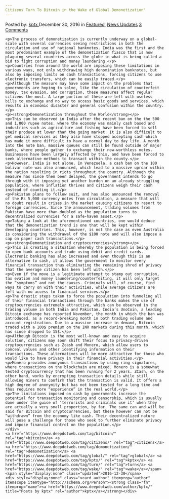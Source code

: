 ```yaml
---
Citizens Turn To Bitcoin in the Wake of Global Demonetization"
---
```

<article class="post-listing post-17223 post type-post status-publish format-standard has-post-thumbnail hentry  tag-bitcoin tag-citizens tag-demonetization tag-global tag-kptx tag-turn tag-wake">
    <div class="post-inner">
        <span>Posted by: <a href="https://www.deepdotweb.com/author/kptx/" title="">kptx </a></span>
    <span>December 30, 2016</span>
    <span>in <a href="https://www.deepdotweb.com/category/deepdot-news/" rel="category tag">Featured</a>, <a href="https://www.deepdotweb.com/category/news-updates/" rel="category tag">News Updates</a></span>
    <span><a href="https://www.deepdotweb.com/2016/12/30/citizens-turn-bitcoin-wake-global-demonetization/#comments">3 Comments</a></span>
    </p>
    <div class="clear"></div>
    
    <p>The process of demonetization is currently underway on a global-scale with several currencies seeing restrictions in both the circulation and use of national banknotes. India was the first and the most predominant example of the demonetization fiasco that is now plaguing several countries across the globe in what is being called a bid to fight corruption and money laundering.</p>
    <p>Countries from around the world are imposing these limitations in various ways, not only withdrawing high denomination banknotes, but also by imposing limits on cash transactions, forcing citizens to use electronic transfers, which can be easily traced.</p>
    <p>Although the measure may have some impact on the problems that governments are hoping to solve, like the circulation of counterfeit money, tax evasion, and corruption, these measures affect regular citizens the most. A large portion of these are left with useless bills to exchange and no way to access basic goods and services, which results in economic disaster and general confusion within the country.</p>
    <p><strong>Demonetization throughout the World</strong></p>
    <p>This can be observed in India after the recent ban on the the 500 and 1,000 rupee notes. where the economy was mainly cash based and industries such as agriculture and fishing have been forced to sell their produce at lower than the going market. It is also difficult to get medical services as they also have stopped accepting cash which has made it more difficult to have a normal day to day life. A month into the note ban, massive queues can still be found outside of major banks, where people gather to exchange their now-worthless notes. Businesses have been largely affected by this, and have been forced to seek alternative methods to transact within the county.</p>
    <p>However, India is not alone. In Venezuela, a cash ban on the 100 bolivar note was also announced, which lead to a massive uproar within the nation resulting in riots throughout the country. Although the measure has since then been delayed, the government intends to go through with it imposing yet another burden on an already struggling population, where inflation thrives and citizens weigh their cash instead of counting it.</p>
    <p>Pakistan plans to follow suit, and has also announced the removal of the Rs 5,000 currency notes from circulation, a measure that will no doubt result in crises in the market causing citizens to resort to foreign currencies. Since the announcement, trading volumes from Pakistan have more than doubled as the population turns to decentralized currencies for a safe-haven asset.</p>
    <p>Taking a look at the aforementioned countries, one would deduce that the demonetization trend is one that will be kept within developing countries. This, however, is not the case as even Australia is considering the withdrawal of the $100 note and will also impose a cap on paper cash transactions.</p>
    <p><strong>Demonetization and cryptocurrencies</strong></p>
    <p>This is creating a situation whereby the population is being forced to open bank accounts and trade using debit and credit cards. Electronic banking has also increased and even though this is an alternative to cash, it allows the government to monitor every financial transaction thus eliminating the remaining shred of privacy that the average citizen has been left with.</p>
    <p>Even if the move is a legitimate attempt to stamp out corruption, tax evation and money laundering/counterfeiting, it will only target the “symptoms” and not the causes. Criminals will, of course, find ways to carry on with their activities, while average citizens are left with no access to financial services.</p>
    <p>The drastic steps taken to force the population into funneling all of their financial transactions through the banks makes the use of cryptocurrencies extremely attractive, which can be observed in the trading volume in both India and Pakistan. India’s UnoCoin, a leading Bitcoin exchange has reported November, the month in which the ban was introduced, as a record-breaking month in both trading volume and account registration. Due to a massive increase in demand, Bitcoin traded with a 100$ premium on the INR markets during this month, which has since dropped to 15$.</p>
    <p>Although Bitcoin is the most well-known and easy to acquire solution, citizens may soon shift their focus to privacy-driven cryptocurrencies such as Zcash and Monero, which allow users to conceal values and other identifying information on their transactions. These alternatives will be more attractive for those who would like to have privacy in their financial activities.</p>
    <p>Monero provides anonymous transactions by using ring signatures, where transactions on the blockchain are mixed. Monero is a somewhat tested cryptocurrency that has been running for 2 years. ZCash, on the other hand, works by encrypting transaction details while still allowing miners to confirm that the transaction is valid. It offers a high degree of anonymity but has not been tested for a long time and thus requires more “experience” in the real world.</p>
    <p>The limitations imposed on cash by governments increase the potential for transaction monitoring and censorship, which is usually done under the guise of ‘terrorists and criminals use it’ when they are actually a very small proportion, by far. The same can and will be said for Bitcoin and cryptocurrencies, but these however can not be “withdrawn” from the economy like cash. Their decentralized nature will pose a challenge for those who seek to further eliminate privacy and impose financial control on the population.</p>
    </div>
    <a href="https://www.deepdotweb.com/tag/bitcoin/" rel="tag">bitcoin</a> <a href="https://www.deepdotweb.com/tag/citizens/" rel="tag">citizens</a> <a href="https://www.deepdotweb.com/tag/demonetization/" rel="tag">demonetization</a> <a href="https://www.deepdotweb.com/tag/global/" rel="tag">global</a> <a href="https://www.deepdotweb.com/tag/kptx/" rel="tag">kptx</a> <a href="https://www.deepdotweb.com/tag/turn/" rel="tag">turn</a> <a href="https://www.deepdotweb.com/tag/wake/" rel="tag">wake</a></span> <span style="display:none" class="updated">2016-12-30</span>
    <div style="display:none" class="vcard author" itemprop="author" itemscope itemtype="http://schema.org/Person"><strong class="fn" itemprop="name"><a href="https://www.deepdotweb.com/author/kptx/" title="Posts by kptx" rel="author">kptx</a></strong></div>
    
